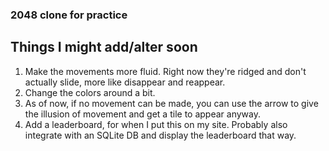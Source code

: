 ### 2048 clone for practice

## Things I might add/alter soon

1. Make the movements more fluid. Right now they're ridged and don't actually slide, more like disappear and reappear.
2. Change the colors around a bit.
3. As of now, if no movement can be made, you can use the arrow to give the illusion of movement and get a tile to appear anyway.
4. Add a leaderboard, for when I put this on my site. Probably also integrate with an SQLite DB and display the leaderboard that way.


